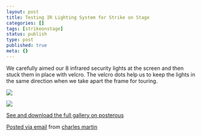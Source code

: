 ```yaml
---
layout: post
title: Testing IR Lighting System for Strike on Stage
categories: []
tags: [strikeonstage]
status: publish
type: post
published: true
meta: {}
---
```


We carefully aimed our 8 infrared security lights at the screen and then stuck them in place with velcro. The velcro dots help us to keep the lights in the same direction when we take apart the frame for touring. 

![]({{site.baseurl}}/assets/posterous/charlesmartin/2010-05-InfraredLightingsystemforStrikeonStage.jpg)

![]({{site.baseurl}}/assets/posterous/charlesmartin/2010-05-LightingTestforStrikeonStage.jpg)

[See and download the full gallery on posterous](http://charlesmartin.posterous.com/testing-ir-lighting-system-for-strike-on-stag)

[Posted via email](http://posterous.com)  from 
[charles martin](http://charlesmartin.posterous.com/testing-ir-lighting-system-for-strike-on-stag)
